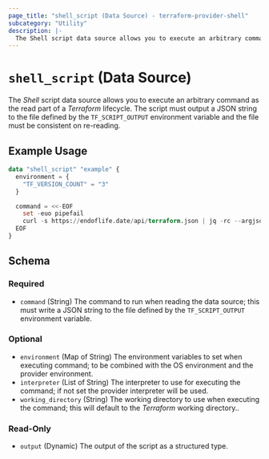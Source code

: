 ```yaml
---
page_title: "shell_script (Data Source) - terraform-provider-shell"
subcategory: "Utility"
description: |-
  The Shell script data source allows you to execute an arbitrary command as the read part of a Terraform lifecycle. The script must output a JSON string to the file defined by the TF_SCRIPT_OUTPUT environment variable and the file must be consistent on re-reading.
---
```


# `shell_script` (Data Source)

The _Shell_ script data source allows you to execute an arbitrary command as the read part of a _Terraform_ lifecycle. The script must output a JSON string to the file defined by the `TF_SCRIPT_OUTPUT` environment variable and the file must be consistent on re-reading.

## Example Usage

```terraform
data "shell_script" "example" {
  environment = {
    "TF_VERSION_COUNT" = "3"
  }

  command = <<-EOF
    set -euo pipefail
    curl -s https://endoflife.date/api/terraform.json | jq -rc --argjson count "$${TF_VERSION_COUNT}" '[sort_by(.releaseDate) | reverse | .[0:$count] | .[].latest]' > "$${TF_SCRIPT_OUTPUT}"
  EOF
}
```

<!-- schema generated by tfplugindocs -->
## Schema

### Required

- `command` (String) The command to run when reading the data source; this must write a JSON string to the file defined by the `TF_SCRIPT_OUTPUT` environment variable.

### Optional

- `environment` (Map of String) The environment variables to set when executing command; to be combined with the OS environment and the provider environment.
- `interpreter` (List of String) The interpreter to use for executing the command; if not set the provider interpreter will be used.
- `working_directory` (String) The working directory to use when executing the command; this will default to the _Terraform_ working directory..

### Read-Only

- `output` (Dynamic) The output of the script as a structured type.
